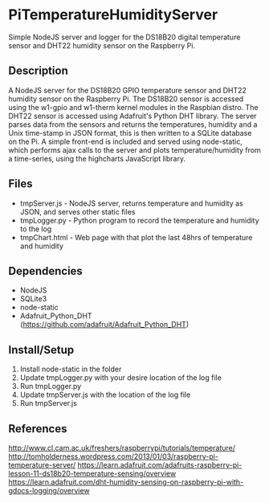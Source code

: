 PiTemperatureHumidityServer
==========================

Simple NodeJS server and logger for the DS18B20 digital temperature sensor and DHT22 humidity sensor on the Raspberry Pi.

Description
-----------
A NodeJS server for the DS18B20 GPIO temperature sensor and DHT22 humidity sensor on the Raspberry Pi. The DS18B20 sensor is accessed using the w1-gpio and w1-therm kernel modules in the Raspbian distro. The DHT22 sensor is accessed using Adafruit's Python DHT library. The server parses data from the sensors and returns the temperatures, humidity and a Unix time-stamp in JSON format, this is then written to a SQLite database on the Pi. A simple front-end is included and served using node-static, which performs ajax calls to the server and plots temperature/humidity from a time-series, using the highcharts JavaScript library.

Files
-----
* tmpServer.js - NodeJS server, returns temperature and humidity as JSON, and serves other static files
* tmpLogger.py - Python program to record the temperature and humidity to the log
* tmpChart.html - Web page with that plot the last 48hrs of temperature and humidity

Dependencies
------------
* NodeJS
* SQLite3
* node-static
* Adafruit_Python_DHT (https://github.com/adafruit/Adafruit_Python_DHT)

Install/Setup
-------------
1. Install node-static in the folder
2. Update tmpLogger.py with your desire location of the log file
3. Run tmpLogger.py
4. Update tmpServer.js with the location of the log file
5. Run tmpServer.js

References
----------
http://www.cl.cam.ac.uk/freshers/raspberrypi/tutorials/temperature/
http://tomholderness.wordpress.com/2013/01/03/raspberry-pi-temperature-server/
https://learn.adafruit.com/adafruits-raspberry-pi-lesson-11-ds18b20-temperature-sensing/overview
https://learn.adafruit.com/dht-humidity-sensing-on-raspberry-pi-with-gdocs-logging/overview
